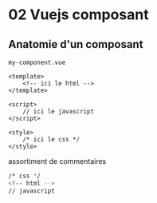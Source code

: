 # 02 Vuejs composant

## Anatomie d'un composant

`my-component.vue`

```vue
<template>
	<!-- ici le html -->
</template>

<script>
	// ici le javascript
</script>

<style>
	/* ici le css */
</style>

```

assortiment de commentaires

```sh
/* css */
<!-- html -->
// javascript
```

